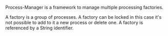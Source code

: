Process-Manager is a framework to manage multiple processing factories.

A factory is a group of processes. A factory can be locked in this case it's not possible to add to it a new process or delete one.
A factory is referenced by a String identifier.

